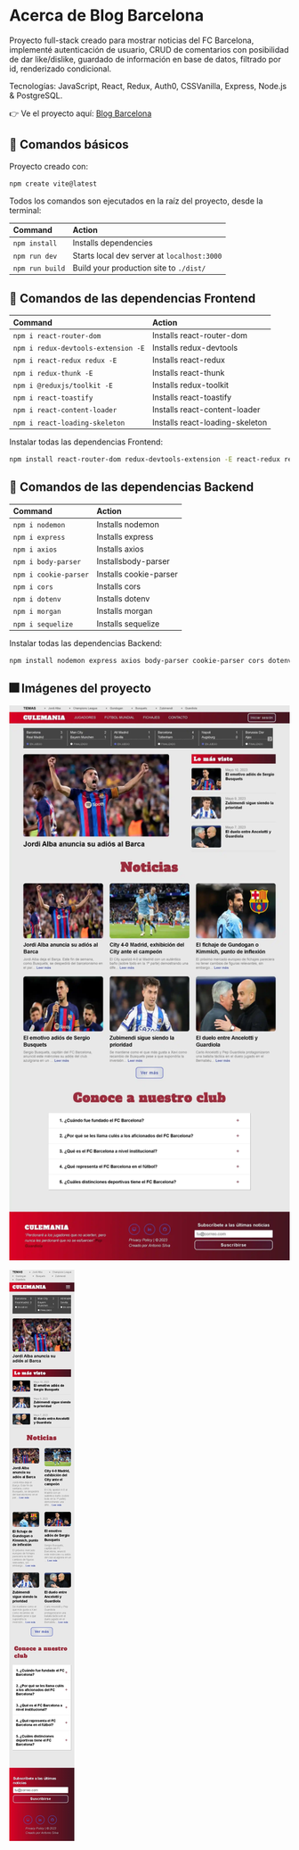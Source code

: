 # Acerca de Blog Barcelona

Proyecto full-stack creado para mostrar noticias del FC Barcelona, implementé autenticación de usuario, CRUD de comentarios con posibilidad de dar like/dislike, guardado de información en base de datos, filtrado por id, renderizado condicional.

Tecnologías: JavaScript, React, Redux, Auth0, CSSVanilla, Express, Node.js & PostgreSQL.

👉 Ve el proyecto aquí: [Blog Barcelona](https://blog-barcelona.vercel.app/)

## 🧞 Comandos básicos

Proyecto creado con:

```sh
npm create vite@latest
```

Todos los comandos son ejecutados en la raíz del proyecto, desde la terminal:

| Command         | Action                                      |
| :-------------- | :------------------------------------------ |
| `npm install`   | Installs dependencies                       |
| `npm run dev`   | Starts local dev server at `localhost:3000` |
| `npm run build` | Build your production site to `./dist/`     |

## 👀 Comandos de las dependencias Frontend

| Command                             | Action                          |
| :---------------------------------- | :------------------------------ |
| `npm i react-router-dom`            | Installs react-router-dom       |
| `npm i redux-devtools-extension -E` | Installs redux-devtools         |
| `npm i react-redux redux -E`        | Installs react-redux            |
| `npm i redux-thunk -E`              | Installs react-thunk            |
| `npm i @reduxjs/toolkit -E`         | Installs redux-toolkit          |
| `npm i react-toastify`              | Installs react-toastify         |
| `npm i react-content-loader`        | Installs react-content-loader   |
| `npm i react-loading-skeleton`      | Installs react-loading-skeleton |

Instalar todas las dependencias Frontend:

```sh
npm install react-router-dom redux-devtools-extension -E react-redux redux -E redux-thunk -E @reduxjs/toolkit -E react-toastify react-content-loader  react-loading-skeleton
```

## 👀 Comandos de las dependencias Backend

| Command               | Action                 |
| :-------------------- | :--------------------- |
| `npm i nodemon`       | Installs nodemon       |
| `npm i express`       | Installs express       |
| `npm i axios`         | Installs axios         |
| `npm i body-parser`   | Installsbody-parser    |
| `npm i cookie-parser` | Installs cookie-parser |
| `npm i cors`          | Installs cors          |
| `npm i dotenv`        | Installs dotenv        |
| `npm i morgan`        | Installs morgan        |
| `npm i sequelize`     | Installs sequelize     |

Instalar todas las dependencias Backend:

```sh
npm install nodemon express axios body-parser cookie-parser cors dotenv morgan sequelize
```

## 🎆 Imágenes del proyecto

![logo](https://github.com/Asilvazavala/Astro-Portfolio/blob/f27e9df41230ec6e43c14b41cf33b136cb3f0e03/public/imagenes/Projects/blog-barcelona.webp)

![logo](https://github.com/Asilvazavala/My-Portfolio/blob/906a0fd188d53e75381934341341652a4db1e025/src/imagenes/Mobile/Blog/blogMobile.png)
